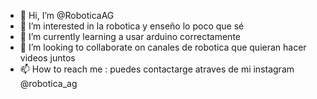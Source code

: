 - 👋 Hi, I’m @RoboticaAG
- 👀 I’m interested in  la robotica y enseño lo poco que sé
- 🌱 I’m currently learning  a usar arduino correctamente 
- 💞️ I’m looking to collaborate on canales de robotica que quieran hacer videos juntos
- 📫 How to reach me : puedes contactarge atraves de mi instagram  @robotica_ag
